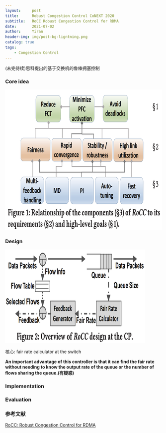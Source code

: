 ```yaml
---
layout:     post
title:      Robust Congestion Control CoNEXT 2020
subtitle:   RoCC Robust Congestion Control for RDMA
date:       2021-07-02
author:     Yiran
header-img: img/post-bg-ligntning.png
catalog: true
tags:
    - Congestion Control
---
```


(未完待续)思科提出的基于交换机的鲁棒拥塞控制

### Core idea


<img width="600" height="450" src="/img/post-rocc-1.png"/>


### Design

<img width="450" height="300" src="/img/post-rocc-2.png"/>


核心: fair rate calculator at the switch


**An important advantage of this controller is that it can find the fair rate without needing to know the output rate of the queue or the number of flows sharing the queue.(有疑惑)**



### Implementation





### Evaluation





### 参考文献

[RoCC: Robust Congestion Control for RDMA](https://www.cs.purdue.edu/homes/fahmy/papers/2020conext.pdf)
